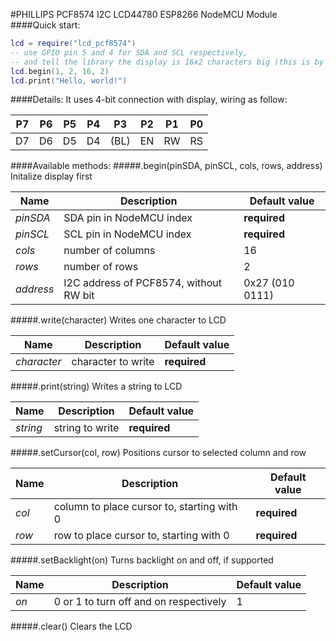 #PHILLIPS PCF8574 I2C LCD44780 ESP8266 NodeMCU Module
####Quick start:
```lua
lcd = require("lcd_pcf8574")
-- use GPIO pin 5 and 4 for SDA and SCL respectively,
-- and tell the library the display is 16x2 characters big (this is by default, so you can omit them).
lcd.begin(1, 2, 16, 2)
lcd.print("Hello, world!")
```

####Details:
It uses 4-bit connection with display, wiring as follow:

P7 | P6 | P5 | P4 | P3 | P2 | P1 | P0
---|----|----|----|----|----|----|---
D7 | D6 | D5 | D4 | (BL) | EN | RW | RS

####Available methods:
#####.begin(pinSDA, pinSCL, cols, rows, address)
Initalize display first

Name | Description | Default value
---- | ----------- | -------------
_pinSDA_ | SDA pin in NodeMCU index | __required__
_pinSCL_ | SCL pin in NodeMCU index | __required__
_cols_ | number of columns | 16
_rows_ | number of rows | 2
_address_ | I2C address of PCF8574, without RW bit | 0x27 (010 0111)

#####.write(character)
Writes one character to LCD

Name | Description | Default value
---- | ----------- | -------------
_character_ | character to write | __required__

#####.print(string)
Writes a string to LCD

Name | Description | Default value
---- | ----------- | -------------
_string_ | string to write | __required__

#####.setCursor(col, row)
Positions cursor to selected column and row

Name | Description | Default value
---- | ----------- | -------------
_col_ | column to place cursor to, starting with 0 | __required__
_row_ | row to place cursor to, starting with 0 | __required__

#####.setBacklight(on)
Turns backlight on and off, if supported

Name | Description | Default value
---- | ----------- | -------------
_on_ | 0 or 1 to turn off and on respectively | 1

#####.clear()
Clears the LCD
